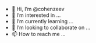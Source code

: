 - 👋 Hi, I’m @cohenzeev
- 👀 I’m interested in ...
- 🌱 I’m currently learning ...
- 💞️ I’m looking to collaborate on ...
- 📫 How to reach me ...

<!---
cohenzeev/cohenzeev is a ✨ special ✨ repository because its `README.md` (this file) appears on your GitHub profile.
You can click the Preview link to take a look at your changes.
--->
